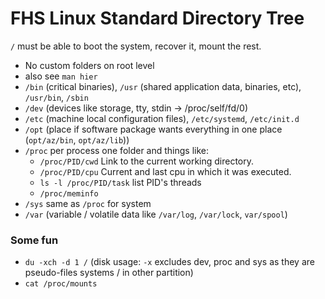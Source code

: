 # FHS Linux Standard Directory Tree

`/` must be able to boot the system, recover it, mount the rest.

- No custom folders on root level
- also see `man hier`
- `/bin` (critical binaries), `/usr` (shared application data, binaries, etc), `/usr/bin`, `/sbin`
- `/dev` (devices like storage, tty, stdin -> /proc/self/fd/0)
- `/etc` (machine local configuration files), `/etc/systemd`, `/etc/init.d`
- `/opt` (place if software package wants everything in one place (`opt/az/bin`, `opt/az/lib`))
- `/proc` per process one folder and things like:
  - `/proc/PID/cwd` Link to the current working directory.
  - `/proc/PID/cpu` Current and last cpu in which it was executed.
  - `ls -l /proc/PID/task` list PID's threads
  - `/proc/meminfo`
- `/sys` same as `/proc` for system
- `/var` (variable / volatile data like `/var/log`, `/var/lock`, `var/spool`)

### Some fun

- `du -xch -d 1 /` (disk usage: `-x` excludes dev, proc and sys as they are pseudo-files systems / in other partition)
- `cat /proc/mounts`
